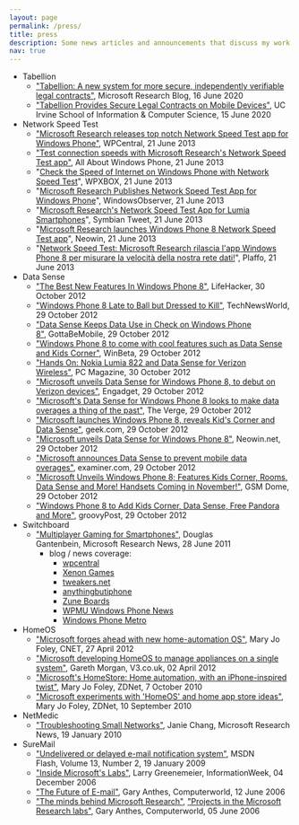 ```yaml
---
layout: page
permalink: /press/
title: press
description: Some news articles and announcements that discuss my work
nav: true
---
```


-   Tabellion
    -   ["Tabellion: A new system for more secure, independently verifiable legal contracts"](https://www.microsoft.com/en-us/research/blog/tabellion-a-new-system-for-more-secure-independently-verifiable-legal-contracts/), Microsoft Research Blog, 16 June 2020
    -   ["Tabellion Provides Secure Legal Contracts on Mobile Devices"](https://www.ics.uci.edu/community/news/view_news?id=1784), UC Irvine School of Information & Computer Science, 15 June 2020
-   Network Speed Test
    -   ["Microsoft Research releases top notch Network Speed Test app for Windows Phone"](http://www.wpcentral.com/microsoft-research-releases-network-speed-test-app-wp8), WPCentral, 21 June 2013
    -   ["Test connection speeds with Microsoft Research's Network Speed Test app"](http://allaboutwindowsphone.com/flow/item/17785_Test_connection_speeds_with_Mi.php), All About Windows Phone, 21 June 2013
    -   "[Check the Speed of Internet on Windows Phone with Network Speed Test](http://www.wpxbox.com/check-the-speed-of-internet-connection-on-windows-phone-with-network-speed-test/)", WPXBOX, 21 June 2013
    -   "[Microsoft Research Publishes Network Speed Test App for Windows Phone](http://www.windowsobserver.com/2013/06/21/microsoft-research-publishes-network-speed-test-app-for-windows-phone/)", WindowsObserver, 21 June 2013
    -   "[Microsoft Research's Network Speed Test App for Lumia Smartphones](http://www.symbiantweet.com/microsoft-network-speed-test-app-for-windows-phone-8)", Symbian Tweet, 21 June 2013
    -   "[Microsoft Research launches Windows Phone 8 Network Speed Test app](http://www.neowin.net/news/microsoft-research-launches-windows-phone-8-network-speed-test-app)", Neowin, 21 June 2013
    -   "[Network Speed Test: Microsoft Research rilascia l'app Windows Phone 8 per misurare la velocità della nostra rete dati!](http://www.plaffo.com/2013/06/network-speed-test-microsoft-research-rilascia-lapp-windows-phone-8-per-misurare-la-velocita-della-nostra-rete-dati/)", Plaffo, 21 June 2013
-   Data Sense
    -   ["The Best New Features In Windows Phone 8"](http://www.lifehacker.com.au/2012/10/the-best-new-features-in-windows-phone-8/), LifeHacker, 30 October 2012
    -   ["Windows Phone 8 Late to Ball but Dressed to Kill"](http://www.technewsworld.com/story/76503.html), TechNewsWorld, 29 October 2012
    -   ["Data Sense Keeps Data Use in Check on Windows Phone 8"](http://www.gottabemobile.com/2012/10/29/data-sense-keeps-data-use-in-check-on-windows-phone-8/), GottaBeMobile, 29 October 2012
    -   ["Windows Phone 8 to come with cool features such as Data Sense and Kids Corner"](http://www.winbeta.org/news/windows-phone-8-come-cool-features-such-data-sense-and-kids-corner), WinBeta, 29 October 2012
    -   ["Hands On: Nokia Lumia 822 and Data Sense for Verizon Wireless"](http://www.pcmag.com/article2/0,2817,2411547,00.asp), PC Magazine, 30 October 2012
    -   ["Microsoft unveils Data Sense for Windows Phone 8, to debut on Verizon devices"](http://www.engadget.com/2012/10/29/microsoft-unveils-data-sense-for-windows-phone-8/), Engadget, 29 October 2012
    -   ["Microsoft's Data Sense for Windows Phone 8 looks to make data overages a thing of the past"](http://www.theverge.com/2012/10/29/3572048/microsoft-data-sense-windows-phone-8-announced), The Verge, 29 October 2012
    -   ["Microsoft launches Windows Phone 8, reveals Kid's Corner and Data Sense"](http://www.geek.com/articles/mobile/microsoft-officially-launches-windows-phone-8-reveals-kids-corner-and-data-sense-20121029/), geek.com, 29 October 2012
    -   ["Microsoft unveils Data Sense for Windows Phone 8"](http://www.neowin.net/news/microsoft-unveils-data-sense-for-windows-phone-8), Neowin.net, 29 October 2012
    -   ["Microsoft announces Data Sense to prevent mobile data overages"](http://www.examiner.com/article/microsoft-announces-data-sense-to-prevent-mobile-data-overages), examiner.com, 29 October 2012
    -   ["Microsoft Unveils Windows Phone 8; Features Kids Corner, Rooms, Data Sense and More! Handsets Coming in November!"](http://www.gsmdome.com/microsoft/microsoft-unveils-windows-phone-8-features-kids-corner-rooms-data-sense-and-more-handsets-coming-in-november-video_33938), GSM Dome, 29 October 2012
    -   ["Windows Phone 8 to Add Kids Corner, Data Sense, Free Pandora and More"](http://www.groovypost.com/news/windows-phone-8-launch-kids-corner-data-sense-more), groovyPost, 29 October 2012
-   Switchboard
    -   ["Multiplayer Gaming for Smartphones"](http://research.microsoft.com/en-us/news/features/mobisys2011-062811.aspx), Douglas Gantenbein, Microsoft Research News, 28 June 2011
        -   blog / news coverage:
            -   [wpcentral](http://www.wpcentral.com/microsoft-developing-switchboard-wp7-multiplayer-gaming)
            -   [Xenon Games](http://www.xenongames.com/1623_microsoftrevealsswitchboardphonebasedmultiplayergamingidea)
            -   [tweakers.net](http://tweakers.net/nieuws/75328/microsoft-ontwikkelt-multiplayerplatform-voor-smartphones.html)
            -   [anythingbutiphone](http://anythingbutiphone.com/4916)
            -   [Zune Boards](http://www.zuneboards.com/59600/a-gaming-switch-up)
            -   [WPMU Windows Phone News](http://wmpoweruser.com/microsoft-research-working-on-smartphone-multiplayer-gaming/)
            -   [Windows Phone Metro](http://windowsphonemetro.com/2011/06/28/microsoft-research-working-on-switchboard-for-multiplayer-gaming/)
-   HomeOS
    -   ["Microsoft forges ahead with new home-automation OS"](http://news.cnet.com/8301-10805_3-57423253-75/microsoft-forges-ahead-with-new-home-automation-os/), Mary Jo Foley, CNET, 27 April 2012
    -   ["Microsoft developing HomeOS to manage appliances on a single system"](http://www.v3.co.uk/v3-uk/news/2165391/microsoft-developing-homeos-manage-appliances-single), Gareth Morgan, V3.co.uk, 02 April 2012
    -   ["Microsoft's HomeStore: Home automation, with an iPhone-inspired twist"](http://www.zdnet.com/blog/microsoft/microsofts-homestore-home-automation-with-an-iphone-inspired-twist/7596?tag=mantle_skin;content), Mary Jo Foley, ZDNet, 7 October 2010
    -   ["Microsoft experiments with 'HomeOS' and home app store ideas"](http://www.zdnet.com/blog/microsoft/microsoft-experiments-with-homeos-and-home-app-store-ideas/7352), Mary Jo Foley, ZDNet, 10 September 2010
-   NetMedic
    -   ["Troubleshooting Small Networks"](http://research.microsoft.com/en-us/news/features/netmedic-011910.aspx), Janie Chang, Microsoft Research News, 19 January 2010
-   SureMail
    -   ["Undelivered or delayed e-mail notification system"](http://msdn.microsoft.com/en-us/flash/cc524082.aspx), MSDN Flash, Volume 13, Number 2, 19 January 2009
    -   ["Inside Microsoft's Labs"](http://www.informationweek.com/news/showArticle.jhtml?articleID=196600677), Larry Greenemeier, InformationWeek, 04 December 2006
    -   ["The Future of E-mail"](http://www.computerworld.com/action/article.do?command=viewArticleBasic&articleId=111503&pageNumber=1), Gary Anthes, Computerworld, 12 June 2006
    -   ["The minds behind Microsoft Research"](http://www.computerworld.com/action/article.do?command=viewArticleBasic&articleId=111456), ["Projects in the Microsoft Research labs"](http://www.computerworld.com/action/article.do?command=viewArticleBasic&articleId=111442), Gary Anthes, Computerworld, 05 June 2006